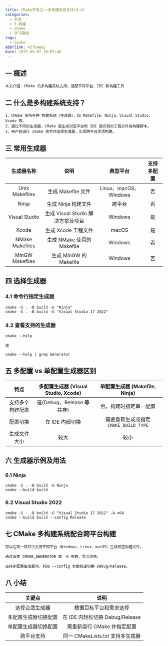 ```yaml
---
title: CMake开发之——多构建系统支持(4.4)
categories:
  - 开发
  - T-构建
  - Cmake
  - 学习路线
tags:
  - Cmake
abbrlink: 437baee2
date: 2025-09-07 10:07:40
---
```

## 一 概述

```
本文介绍：CMake 的多构建系统支持，适配不同平台、IDE 和构建工具
```

<!--more-->

## 二 什么是多构建系统支持？

```
1、CMake 支持多种 构建系统（生成器），如 Makefile、Ninja、Visual Studio、Xcode 等。
2、通过不同的生成器，CMake 能生成对应平台和 IDE 能识别的工程文件或构建脚本。
3、用户在运行 cmake 命令时选择生成器，实现跨平台灵活构建。
```

## 三 常用生成器

|   生成器名称    |               说明                |       典型平台        | 支持多配置 |
| :-------------: | :-------------------------------: | :-------------------: | :--------: |
| Unix Makefiles  |        生成 Makefile 文件         | Linux、macOS、Windows |     否     |
|      Ninja      |        生成 Ninja 构建文件        |        跨平台         |     否     |
|  Visual Studio  | 生成 Visual Studio 解决方案及项目 |        Windows        |     是     |
|      Xcode      |        生成 Xcode 工程文件        |         macOS         |     是     |
| NMake Makefiles |    生成 NMake 使用的 Makefile     |        Windows        |     否     |
| MinGW Makefiles |      生成 MinGW 的 Makefile       |        Windows        |     否     |

## 四 选择生成器

### 4.1 命令行指定生成器

```
cmake -S . -B build -G "Ninja"
cmake -S . -B build -G "Visual Studio 17 2022"
```

### 4.2 查看支持的生成器

```
cmake --help

或

cmake --help | grep Generator
```

## 五 多配置 vs 单配置生成器区别

|       特点       | 多配置生成器 (Visual Studio, Xcode) |    单配置生成器 (Makefile, Ninja)     |
| :--------------: | :---------------------------------: | :-----------------------------------: |
| 支持多个构建配置 |      是(Debug、Release 等共存)      |        否，构建时指定单一配置         |
|     配置切换     |           在 IDE 内部切换           | 需要重新生成或指定 `CMAKE_BUILD_TYPE` |
|   生成文件大小   |                较大                 |                 较小                  |

## 六 生成器示例及用法

### 6.1 Ninja

```
cmake -S . -B build -G Ninja
cmake --build build
```

### 6.2 Visual Studio 2022

```
cmake -S . -B build -G "Visual Studio 17 2022" -A x64
cmake --build build --config Release
```

## 七 CMake 多构建系统配合跨平台构建

```
可以在同一项目中支持不同平台（Windows、Linux、macOS）生成相应构建文件。

通过设置 CMAKE_GENERATOR 或 -G 参数，灵活切换。

支持多配置生成器时，利用 --config 参数快速切换 Debug/Release。
```

## 八  小结

|        关键点        |               说明               |
| :------------------: | :------------------------------: |
|    选择合适生成器    |      根据目标平台和需求选择      |
| 多配置生成器切换配置 | 在 IDE 内轻松切换 Debug/Release  |
| 单配置生成器切换配置 |   需重新运行 CMake 并指定配置    |
|      跨平台支持      | 同一 CMakeLists.txt 支持多生成器 |

